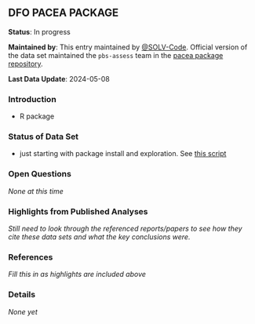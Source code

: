 ## DFO PACEA PACKAGE

**Status**: In progress

**Maintained by**: This entry maintained by [@SOLV-Code](https://github.com/SOLV-Code). Official version of the data set maintained the ```pbs-assess``` team in the [pacea package repository](https://github.com/pbs-assess/pacea).

**Last Data Update**: 2024-05-08

### Introduction

* R package

### Status of Data Set

* just starting with package install and exploration. See [this script](https://github.com/SOLV-Code/Open-Source-Env-Cov-PacSalmon/blob/main/CODE/DFO_PACEA_Package/1_Pacea_PackageInstallandDataExtract.R)


### Open Questions 

*None at this time*



### Highlights from Published Analyses


*Still need to look through the referenced reports/papers to see how they cite these data sets and what the key conclusions were.*


### References

*Fill this in as highlights are included above*



### Details

*None yet*